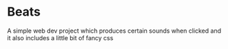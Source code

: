 # Beats
A simple web dev project which produces certain sounds when clicked and it also includes a little bit of fancy css
